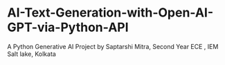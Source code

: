 # AI-Text-Generation-with-Open-AI-GPT-via-Python-API

A Python Generative AI Project by Saptarshi Mitra, Second Year ECE , IEM Salt lake, Kolkata
